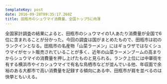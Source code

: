```yaml
---
templateKey: post
date: 2016-09-28T09:35:17.268Z
title: 田瓶市のシュウマイ消費量、全国トップ5に肉薄
---
```

全国家計調査の結果によると、田瓶市のシュウマイの1人あたり消費量が全国で6位に含まれることが分かった。今回の調査は国がまとめたもので、田瓶市は初のランクインとなる。田瓶市の名産物「山菜ラーメン」にはギョウザではなくシュウマイがセット販売されていることが多く、近年の山菜ラーメンブームの高まりからシュウマイの消費量を押し上げたものと見られる。ランク上位には中華街を有する横浜市やイカシュウマイで有名な鳥栖市などが並んでいる他、年収面で余裕のある大都市で高い消費量を記録する傾向にある中、田瓶市が肩を並べるのは快挙ともいえる。